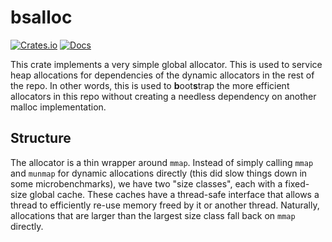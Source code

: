 <!-- Copyright 2017 the authors. See the 'Copyright and license' section of the README.md file at the top-level directory of this repository.

Licensed under the Apache License, Version 2.0 (the LICENSE file). This file may not be copied, modified, or distributed except according to those terms. -->

bsalloc
=======

[![Crates.io](https://img.shields.io/crates/v/bsalloc.svg)](https://crates.io/crates/bsalloc)
[![Docs](https://docs.rs/bsalloc/badge.svg)](https://docs.rs/bsalloc)

This crate implements a very simple global allocator. This is used to
service heap allocations for dependencies of the dynamic allocators in
the rest of the repo. In other words, this is used to **b**oot**s**trap
the more efficient allocators in this repo without creating a needless
dependency on another malloc implementation.

## Structure

The allocator is a thin wrapper around `mmap`. Instead of simply calling
`mmap` and `munmap` for dynamic allocations directly (this did slow
things down in some microbenchmarks), we have two "size classes",
each with a fixed-size global cache. These caches have a thread-safe
interface that allows a thread to efficiently re-use memory freed by it or
another thread. Naturally, allocations that are larger than the largest
size class fall back on `mmap` directly.
